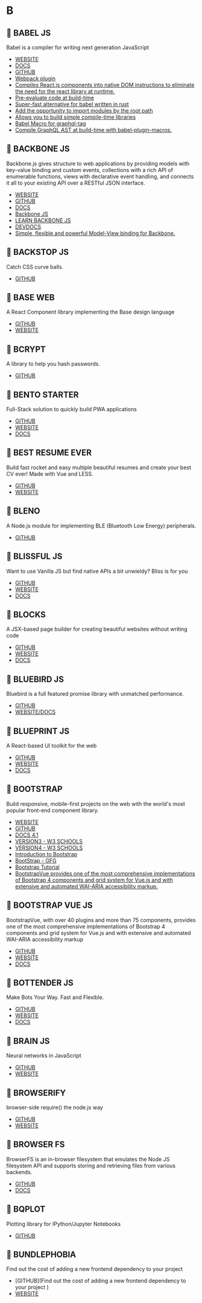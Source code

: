 # B

## :rocket: BABEL JS

Babel is a compiler for writing next generation JavaScript

* [WEBSITE](https://babeljs.io/)
* [DOCS](https://babeljs.io/docs/en/)
* [GITHUB](https://github.com/babel/babel)
* [Webpack plugin](https://github.com/babel/babel-loader)
* [Compiles React.js components into native DOM instructions to eliminate the need for the react library at runtime.](https://github.com/sokra/rawact)
* [Pre-evaluate code at build-time](https://github.com/kentcdodds/babel-plugin-preval)
* [Super-fast alternative for babel written in rust](https://github.com/swc-project/swc)
* [Add the opportunity to import modules by the root path](https://github.com/entwicklerstube/babel-plugin-root-import)
* [Allows you to build simple compile-time libraries](https://github.com/kentcdodds/babel-plugin-macros)
* [Babel Macro for graphql-tag](https://github.com/leoasis/graphql-tag.macro)
* [Compile GraphQL AST at build-time with babel-plugin-macros.](https://github.com/evenchange4/graphql.macro)

## :rocket: BACKBONE JS

Backbone.js gives structure to web applications by providing models with key-value binding and custom events, collections with a rich API of enumerable functions, views with declarative event handling, and connects it all to your existing API over a RESTful JSON interface.

* [WEBSITE](http://backbonejs.org/)
* [GITHUB](https://github.com/jashkenas/backbone)
* [DOCS](http://backbonejs.org/docs/backbone.html)
* [Backbone JS](https://www.javatpoint.com/backbonejs-tutorial)
* [LEARN BACKBONE JS](https://in.udacity.com/course/learn-backbonejs--ud990)
* [DEVDOCS](https://devdocs.io/backbone/)
* [Simple, flexible and powerful Model-View binding for Backbone.](https://github.com/theironcook/Backbone.ModelBinder)

## :rocket: BACKSTOP JS

Catch CSS curve balls.

* [GITHUB](https://github.com/garris/BackstopJS)

## :rocket: BASE WEB

A React Component library implementing the Base design language

* [GITHUB](https://github.com/uber-web/baseui)
* [WEBSITE](https://baseweb.design/)

## :rocket: BCRYPT

A library to help you hash passwords.

* [GITHUB](https://github.com/kelektiv/node.bcrypt.js)

## :rocket: BENTO STARTER

Full-Stack solution to quickly build PWA applications

* [GITHUB](https://github.com/kefranabg/bento-starter)
* [WEBSITE](https://bento-starter.firebaseapp.com/home)
* [DOCS](https://bento-starter.netlify.com/)

## :rocket: BEST RESUME EVER

Build fast rocket and easy multiple beautiful resumes and create your best CV ever! Made with Vue and LESS.

* [GITHUB](https://github.com/salomonelli/best-resume-ever)
* [WEBSITE](https://salomonelli.github.io/best-resume-ever/#/)

## :rocket: BLENO

A Node.js module for implementing BLE (Bluetooth Low Energy) peripherals.

* [GITHUB](https://github.com/noble/bleno)

## :rocket: BLISSFUL JS

Want to use Vanilla JS but find native APIs a bit unwieldy? Bliss is for you

* [GITHUB](https://github.com/LeaVerou/bliss)
* [WEBSITE](https://blissfuljs.com/)
* [DOCS](https://blissfuljs.com/docs.html)

## :rocket: BLOCKS

A JSX-based page builder for creating beautiful websites without writing code

* [GITHUB](https://github.com/blocks/blocks)
* [WEBSITE](https://blocks-ui.com/)
* [DOCS](https://blocks-ui.com/docs)

## :rocket: BLUEBIRD JS

Bluebird is a full featured promise library with unmatched performance.

* [GITHUB](https://github.com/petkaantonov/bluebird)
* [WEBSITE/DOCS](http://bluebirdjs.com/docs/getting-started.html)

## :rocket: BLUEPRINT JS

A React-based UI toolkit for the web

* [GITHUB](https://github.com/palantir/blueprint)
* [WEBSITE](https://blueprintjs.com/)
* [DOCS](https://blueprintjs.com/docs/)

## :rocket: BOOTSTRAP

Build responsive, mobile-first projects on the web with the world's most popular front-end component library.

* [WEBSITE](https://getbootstrap.com/)
* [GITHUB](https://github.com/twbs/bootstrap)
* [DOCS 4.1](https://getbootstrap.com/docs/4.1/layout/overview/)
* [VERSION3 - W3 SCHOOLS](https://www.w3schools.com/bootstrap/default.asp)
* [VERSION4 - W3 SCHOOLS](https://www.w3schools.com/bootstrap4/default.asp)
* [Introduction to Bootstrap](https://www.edx.org/course/introduction-to-bootstrap-a-tutorial-1)
* [BootStrap - GFG](https://www.geeksforgeeks.org/beginning-bootstrap-part-1/)
* [Bootstrap Tutorial](https://www.javatpoint.com/bootstrap-tutorial)
* [BootstrapVue provides one of the most comprehensive implementations of Bootstrap 4 components and grid system for Vue.js and with extensive and automated WAI-ARIA accessibility markup.](https://github.com/bootstrap-vue/bootstrap-vue)

## :rocket: BOOTSTRAP VUE JS

BootstrapVue, with over 40 plugins and more than 75 components, provides one of the most comprehensive implementations of Bootstrap 4 components and grid system for Vue.js and with extensive and automated WAI-ARIA accessibility markup

* [GITHUB](https://github.com/bootstrap-vue/bootstrap-vue)
* [WEBSITE](https://bootstrap-vue.js.org/)
* [DOCS](https://bootstrap-vue.js.org/docs)

## :rocket: BOTTENDER JS

Make Bots Your Way. Fast and Flexible.

* [GITHUB](https://github.com/Yoctol/bottender)
* [WEBSITE](https://bottender.js.org/)
* [DOCS](https://bottender.js.org/docs/GettingStarted)

## :rocket: BRAIN JS

Neural networks in JavaScript

* [GITHUB](https://github.com/BrainJS/brain.js)
* [WEBSITE](https://brain.js.org/)

## :rocket: BROWSERIFY

browser-side require() the node.js way

* [GITHUB](https://github.com/browserify/browserify)
* [WEBSITE](http://browserify.org/)

## :rocket: BROWSER FS

BrowserFS is an in-browser filesystem that emulates the Node JS filesystem API and supports storing and retrieving files from various backends.

* [GITHUB](https://github.com/jvilk/BrowserFS)
* [DOCS](https://jvilk.com/browserfs/2.0.0-beta/index.html)

## :rocket: BQPLOT

Plotting library for IPython/Jupyter Notebooks

* [GITHUB](https://github.com/bloomberg/bqplot)

## :rocket: BUNDLEPHOBIA

Find out the cost of adding a new frontend dependency to your project

* [GITHUB](Find out the cost of adding a new frontend dependency to your project )
* [WEBSITE](https://bundlephobia.com/)
